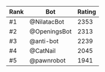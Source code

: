 Rank|Bot|Rating
---|---|---
#1|@NilatacBot|2353
#2|@OpeningsBot|2313
#3|@anti-bot|2239
#4|@CatNail|2045
#5|@pawnrobot|1941
